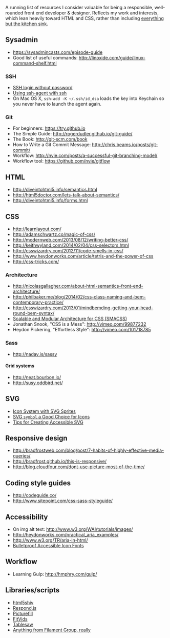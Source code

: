 A running list of resources I consider valuable for being a responsible, well-rounded front end developer & designer. Reflects my work and interests, which lean heavily toward HTML and CSS, rather than including [everything but the kitchen sink](https://github.com/dypsilon/frontend-dev-bookmarks).

## Sysadmin
* https://sysadmincasts.com/episode-guide
* Good list of useful commands: http://linoxide.com/guide/linux-command-shelf.html

### SSH
* [SSH login without password](http://www.linuxproblem.org/art_9.html)
* [Using ssh-agent with ssh](http://mah.everybody.org/docs/ssh)
* On Mac OS X, `ssh-add -K ~/.ssh/id_dsa` loads the key into Keychain so you never have to launch the agent again.

### Git
* For beginners: https://try.github.io
* The Simple Guide: http://rogerdudler.github.io/git-guide/
* The Book: http://git-scm.com/book
* How to Write a Git Commit Message: http://chris.beams.io/posts/git-commit/
* Workflow: http://nvie.com/posts/a-successful-git-branching-model/
* Workflow tool: https://github.com/nvie/gitflow

## HTML
* http://diveintohtml5.info/semantics.html
* http://html5doctor.com/lets-talk-about-semantics/
* http://diveintohtml5.info/forms.html

## CSS
* http://learnlayout.com/
* http://adamschwartz.co/magic-of-css/
* http://modernweb.com/2013/08/12/writing-better-css/
* http://keithwyland.com/2014/02/04/css-selectors.html
* http://csswizardry.com/2012/11/code-smells-in-css/
* http://www.heydonworks.com/article/tetris-and-the-power-of-css
* http://css-tricks.com/

### Architecture
* http://nicolasgallagher.com/about-html-semantics-front-end-architecture/
* http://philbaker.me/blog/2014/02/css-class-naming-and-bem-contemporary-practice/
* http://csswizardry.com/2013/01/mindbemding-getting-your-head-round-bem-syntax/
* [Scalable and Modular Architecture for CSS (SMACSS)](https://smacss.com/)
* Jonathan Snook, "CSS is a Mess": http://vimeo.com/99877232
* Heydon Pickering, "Effortless Style": http://vimeo.com/101718785

### Sass
* http://nadav.is/sassy

#### Grid systems
* http://neat.bourbon.io/
* http://susy.oddbird.net/

## SVG
* [Icon System with SVG Sprites](http://css-tricks.com/svg-sprites-use-better-icon-fonts/)
* [SVG `symbol` a Good Choice for Icons](http://css-tricks.com/svg-symbol-good-choice-icons/)
* [Tips for Creating Accessible SVG](http://www.sitepoint.com/tips-accessible-svg/)

## Responsive design
* http://bradfrostweb.com/blog/post/7-habits-of-highly-effective-media-queries/
* http://bradfrost.github.io/this-is-responsive/
* http://blog.cloudfour.com/dont-use-picture-most-of-the-time/

## Coding style guides
* http://codeguide.co/
* http://www.sitepoint.com/css-sass-styleguide/

## Accessibility
* On img alt text: http://www.w3.org/WAI/tutorials/images/
* http://heydonworks.com/practical_aria_examples/
* http://www.w3.org/TR/aria-in-html/
* [Bulletproof Accessible Icon Fonts](http://filamentgroup.com/lab/bulletproof_icon_fonts.html)

## Workflow
* Learning Gulp: http://hmphry.com/gulp/

## Libraries/scripts
* [html5shiv](https://code.google.com/p/html5shiv/)
* [Respond.js](https://github.com/scottjehl/Respond)
* [Picturefill](https://github.com/scottjehl/picturefill)
* [FitVids](https://github.com/davatron5000/FitVids.js/)
* [Tablesaw](https://github.com/filamentgroup/tablesaw)
* [Anything from Filament Group, really](http://www.filamentgroup.com/code/)
